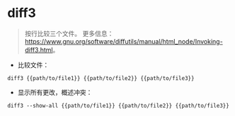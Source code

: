 # diff3

> 按行比较三个文件。
> 更多信息：<https://www.gnu.org/software/diffutils/manual/html_node/Invoking-diff3.html>。

- 比较文件：

`diff3 {{path/to/file1}} {{path/to/file2}} {{path/to/file3}}`

- 显示所有更改，概述冲突：

`diff3 --show-all {{path/to/file1}} {{path/to/file2}} {{path/to/file3}}`
